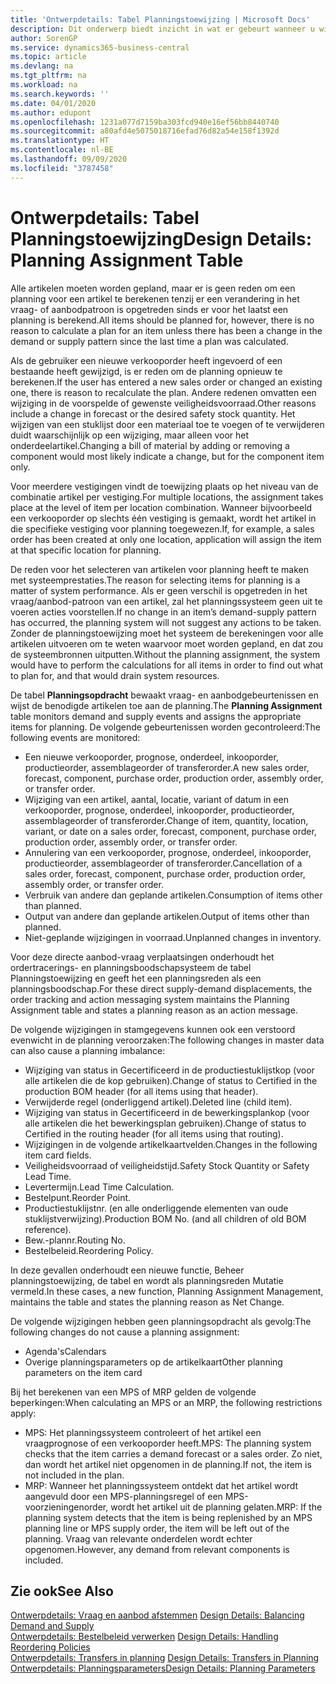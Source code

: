 ```yaml
---
title: 'Ontwerpdetails: Tabel Planningstoewijzing | Microsoft Docs'
description: Dit onderwerp biedt inzicht in wat er gebeurt wanneer u wijzigt hoe u plant voor een artikel.
author: SorenGP
ms.service: dynamics365-business-central
ms.topic: article
ms.devlang: na
ms.tgt_pltfrm: na
ms.workload: na
ms.search.keywords: ''
ms.date: 04/01/2020
ms.author: edupont
ms.openlocfilehash: 1231a077d7159ba303fcd940e16ef56bb8440740
ms.sourcegitcommit: a80afd4e5075018716efad76d82a54e158f1392d
ms.translationtype: HT
ms.contentlocale: nl-BE
ms.lasthandoff: 09/09/2020
ms.locfileid: "3787458"
---
```

# <a name="design-details-planning-assignment-table"></a><span data-ttu-id="1fbb4-103">Ontwerpdetails: Tabel Planningstoewijzing</span><span class="sxs-lookup"><span data-stu-id="1fbb4-103">Design Details: Planning Assignment Table</span></span>
<span data-ttu-id="1fbb4-104">Alle artikelen moeten worden gepland, maar er is geen reden om een planning voor een artikel te berekenen tenzij er een verandering in het vraag- of aanbodpatroon is opgetreden sinds er voor het laatst een planning is berekend.</span><span class="sxs-lookup"><span data-stu-id="1fbb4-104">All items should be planned for, however, there is no reason to calculate a plan for an item unless there has been a change in the demand or supply pattern since the last time a plan was calculated.</span></span>  

<span data-ttu-id="1fbb4-105">Als de gebruiker een nieuwe verkooporder heeft ingevoerd of een bestaande heeft gewijzigd, is er reden om de planning opnieuw te berekenen.</span><span class="sxs-lookup"><span data-stu-id="1fbb4-105">If the user has entered a new sales order or changed an existing one, there is reason to recalculate the plan.</span></span> <span data-ttu-id="1fbb4-106">Andere redenen omvatten een wijziging in de voorspelde of gewenste veiligheidsvoorraad.</span><span class="sxs-lookup"><span data-stu-id="1fbb4-106">Other reasons include a change in forecast or the desired safety stock quantity.</span></span> <span data-ttu-id="1fbb4-107">Het wijzigen van een stuklijst door een materiaal toe te voegen of te verwijderen duidt waarschijnlijk op een wijziging, maar alleen voor het onderdeelartikel.</span><span class="sxs-lookup"><span data-stu-id="1fbb4-107">Changing a bill of material by adding or removing a component would most likely indicate a change, but for the component item only.</span></span>  

<span data-ttu-id="1fbb4-108">Voor meerdere vestigingen vindt de toewijzing plaats op het niveau van de combinatie artikel per vestiging.</span><span class="sxs-lookup"><span data-stu-id="1fbb4-108">For multiple locations, the assignment takes place at the level of item per location combination.</span></span> <span data-ttu-id="1fbb4-109">Wanneer bijvoorbeeld een verkooporder op slechts één vestiging is gemaakt, wordt het artikel in die specifieke vestiging voor planning toegewezen.</span><span class="sxs-lookup"><span data-stu-id="1fbb4-109">If, for example, a sales order has been created at only one location, application will assign the item at that specific location for planning.</span></span>  

<span data-ttu-id="1fbb4-110">De reden voor het selecteren van artikelen voor planning heeft te maken met systeemprestaties.</span><span class="sxs-lookup"><span data-stu-id="1fbb4-110">The reason for selecting items for planning is a matter of system performance.</span></span> <span data-ttu-id="1fbb4-111">Als er geen verschil is opgetreden in het vraag/aanbod-patroon van een artikel, zal het planningssysteem geen uit te voeren acties voorstellen.</span><span class="sxs-lookup"><span data-stu-id="1fbb4-111">If no change in an item’s demand-supply pattern has occurred, the planning system will not suggest any actions to be taken.</span></span> <span data-ttu-id="1fbb4-112">Zonder de planningstoewijzing moet het systeem de berekeningen voor alle artikelen uitvoeren om te weten waarvoor moet worden gepland, en dat zou de systeembronnen uitputten.</span><span class="sxs-lookup"><span data-stu-id="1fbb4-112">Without the planning assignment, the system would have to perform the calculations for all items in order to find out what to plan for, and that would drain system resources.</span></span>  

<span data-ttu-id="1fbb4-113">De tabel **Planningsopdracht** bewaakt vraag- en aanbodgebeurtenissen en wijst de benodigde artikelen toe aan de planning.</span><span class="sxs-lookup"><span data-stu-id="1fbb4-113">The **Planning Assignment** table monitors demand and supply events and assigns the appropriate items for planning.</span></span> <span data-ttu-id="1fbb4-114">De volgende gebeurtenissen worden gecontroleerd:</span><span class="sxs-lookup"><span data-stu-id="1fbb4-114">The following events are monitored:</span></span>  

* <span data-ttu-id="1fbb4-115">Een nieuwe verkooporder, prognose, onderdeel, inkooporder, productieorder, assemblageorder of transferorder.</span><span class="sxs-lookup"><span data-stu-id="1fbb4-115">A new sales order, forecast, component, purchase order, production order, assembly order, or transfer order.</span></span>  
* <span data-ttu-id="1fbb4-116">Wijziging van een artikel, aantal, locatie, variant of datum in een verkooporder, prognose, onderdeel, inkooporder, productieorder, assemblageorder of transferorder.</span><span class="sxs-lookup"><span data-stu-id="1fbb4-116">Change of item, quantity, location, variant, or date on a sales order, forecast, component, purchase order, production order, assembly order, or transfer order.</span></span>  
* <span data-ttu-id="1fbb4-117">Annulering van een verkooporder, prognose, onderdeel, inkooporder, productieorder, assemblageorder of transferorder.</span><span class="sxs-lookup"><span data-stu-id="1fbb4-117">Cancellation of a sales order, forecast, component, purchase order, production order, assembly order, or transfer order.</span></span>  
* <span data-ttu-id="1fbb4-118">Verbruik van andere dan geplande artikelen.</span><span class="sxs-lookup"><span data-stu-id="1fbb4-118">Consumption of items other than planned.</span></span>  
* <span data-ttu-id="1fbb4-119">Output van andere dan geplande artikelen.</span><span class="sxs-lookup"><span data-stu-id="1fbb4-119">Output of items other than planned.</span></span>  
* <span data-ttu-id="1fbb4-120">Niet-geplande wijzigingen in voorraad.</span><span class="sxs-lookup"><span data-stu-id="1fbb4-120">Unplanned changes in inventory.</span></span>  

<span data-ttu-id="1fbb4-121">Voor deze directe aanbod-vraag verplaatsingen onderhoudt het ordertracerings- en planningsboodschapsysteem de tabel Planningstoewijzing en geeft het een planningsreden als een planningsboodschap.</span><span class="sxs-lookup"><span data-stu-id="1fbb4-121">For these direct supply-demand displacements, the order tracking and action messaging system maintains the Planning Assignment table and states a planning reason as an action message.</span></span>  

<span data-ttu-id="1fbb4-122">De volgende wijzigingen in stamgegevens kunnen ook een verstoord evenwicht in de planning veroorzaken:</span><span class="sxs-lookup"><span data-stu-id="1fbb4-122">The following changes in master data can also cause a planning imbalance:</span></span>  

* <span data-ttu-id="1fbb4-123">Wijziging van status in Gecertificeerd in de productiestuklijstkop (voor alle artikelen die de kop gebruiken).</span><span class="sxs-lookup"><span data-stu-id="1fbb4-123">Change of status to Certified in the production BOM header (for all items using that header).</span></span>  
* <span data-ttu-id="1fbb4-124">Verwijderde regel (onderliggend artikel).</span><span class="sxs-lookup"><span data-stu-id="1fbb4-124">Deleted line (child item).</span></span>  
* <span data-ttu-id="1fbb4-125">Wijziging van status in Gecertificeerd in de bewerkingsplankop (voor alle artikelen die het bewerkingsplan gebruiken).</span><span class="sxs-lookup"><span data-stu-id="1fbb4-125">Change of status to Certified in the routing header (for all items using that routing).</span></span>  
* <span data-ttu-id="1fbb4-126">Wijzigingen in de volgende artikelkaartvelden.</span><span class="sxs-lookup"><span data-stu-id="1fbb4-126">Changes in the following item card fields.</span></span>  
* <span data-ttu-id="1fbb4-127">Veiligheidsvoorraad of veiligheidstijd.</span><span class="sxs-lookup"><span data-stu-id="1fbb4-127">Safety Stock Quantity or Safety Lead Time.</span></span>  
* <span data-ttu-id="1fbb4-128">Levertermijn.</span><span class="sxs-lookup"><span data-stu-id="1fbb4-128">Lead Time Calculation.</span></span>  
* <span data-ttu-id="1fbb4-129">Bestelpunt.</span><span class="sxs-lookup"><span data-stu-id="1fbb4-129">Reorder Point.</span></span>  
* <span data-ttu-id="1fbb4-130">Productiestuklijstnr. (en alle onderliggende elementen van oude stuklijstverwijzing).</span><span class="sxs-lookup"><span data-stu-id="1fbb4-130">Production BOM No. (and all children of old BOM reference).</span></span>  
* <span data-ttu-id="1fbb4-131">Bew.-plannr.</span><span class="sxs-lookup"><span data-stu-id="1fbb4-131">Routing No.</span></span>  
* <span data-ttu-id="1fbb4-132">Bestelbeleid.</span><span class="sxs-lookup"><span data-stu-id="1fbb4-132">Reordering Policy.</span></span>  

<span data-ttu-id="1fbb4-133">In deze gevallen onderhoudt een nieuwe functie, Beheer planningstoewijzing, de tabel en wordt als planningsreden Mutatie vermeld.</span><span class="sxs-lookup"><span data-stu-id="1fbb4-133">In these cases, a new function, Planning Assignment Management, maintains the table and states the planning reason as Net Change.</span></span>  

<span data-ttu-id="1fbb4-134">De volgende wijzigingen hebben geen planningsopdracht als gevolg:</span><span class="sxs-lookup"><span data-stu-id="1fbb4-134">The following changes do not cause a planning assignment:</span></span>  

* <span data-ttu-id="1fbb4-135">Agenda's</span><span class="sxs-lookup"><span data-stu-id="1fbb4-135">Calendars</span></span>  
* <span data-ttu-id="1fbb4-136">Overige planningsparameters op de artikelkaart</span><span class="sxs-lookup"><span data-stu-id="1fbb4-136">Other planning parameters on the item card</span></span>  

<span data-ttu-id="1fbb4-137">Bij het berekenen van een MPS of MRP gelden de volgende beperkingen:</span><span class="sxs-lookup"><span data-stu-id="1fbb4-137">When calculating an MPS or an MRP, the following restrictions apply:</span></span>  

* <span data-ttu-id="1fbb4-138">MPS: Het planningssysteem controleert of het artikel een vraagprognose of een verkooporder heeft.</span><span class="sxs-lookup"><span data-stu-id="1fbb4-138">MPS: The planning system checks that the item carries a demand forecast or a sales order.</span></span> <span data-ttu-id="1fbb4-139">Zo niet, dan wordt het artikel niet opgenomen in de planning.</span><span class="sxs-lookup"><span data-stu-id="1fbb4-139">If not, the item is not included in the plan.</span></span>  
* <span data-ttu-id="1fbb4-140">MRP: Wanneer het planningssysteem ontdekt dat het artikel wordt aangevuld door een MPS-planningsregel of een MPS-voorzieningenorder, wordt het artikel uit de planning gelaten.</span><span class="sxs-lookup"><span data-stu-id="1fbb4-140">MRP: If the planning system detects that the item is being replenished by an MPS planning line or MPS supply order, the item will be left out of the planning.</span></span> <span data-ttu-id="1fbb4-141">Vraag van relevante onderdelen wordt echter opgenomen.</span><span class="sxs-lookup"><span data-stu-id="1fbb4-141">However, any demand from relevant components is included.</span></span>  

## <a name="see-also"></a><span data-ttu-id="1fbb4-142">Zie ook</span><span class="sxs-lookup"><span data-stu-id="1fbb4-142">See Also</span></span>  
<span data-ttu-id="1fbb4-143">[Ontwerpdetails: Vraag en aanbod afstemmen](design-details-balancing-demand-and-supply.md) </span><span class="sxs-lookup"><span data-stu-id="1fbb4-143">[Design Details: Balancing Demand and Supply](design-details-balancing-demand-and-supply.md) </span></span>  
<span data-ttu-id="1fbb4-144">[Ontwerpdetails: Bestelbeleid verwerken](design-details-handling-reordering-policies.md) </span><span class="sxs-lookup"><span data-stu-id="1fbb4-144">[Design Details: Handling Reordering Policies](design-details-handling-reordering-policies.md) </span></span>  
<span data-ttu-id="1fbb4-145">[Ontwerpdetails: Transfers in planning](design-details-transfers-in-planning.md) </span><span class="sxs-lookup"><span data-stu-id="1fbb4-145">[Design Details: Transfers in Planning](design-details-transfers-in-planning.md) </span></span>  
[<span data-ttu-id="1fbb4-146">Ontwerpdetails: Planningsparameters</span><span class="sxs-lookup"><span data-stu-id="1fbb4-146">Design Details: Planning Parameters</span></span>](design-details-planning-parameters.md)  
